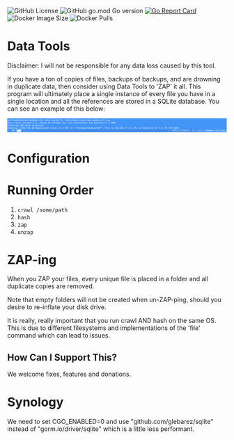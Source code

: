 ![GitHub License](https://img.shields.io/github/license/antfie/data-tools)
![GitHub go.mod Go version](https://img.shields.io/github/go-mod/go-version/antfie/data-tools)
[![Go Report Card](https://goreportcard.com/badge/github.com/antfie/data-tools)](https://goreportcard.com/report/github.com/antfie/data-tools)
![Docker Image Size](https://img.shields.io/docker/image-size/antfie/data-tools/latest)
![Docker Pulls](https://img.shields.io/docker/pulls/antfie/data-tools)

# Data Tools

Disclaimer: I will not be responsible for any data loss caused by this tool.

If you have a ton of copies of files, backups of backups, and are drowning in duplicate data, then consider using Data Tools to 'ZAP' it all. This program will ultimately place a single instance of every file you have in a single location and all the references are stored in a SQLite database. You can see an example of this below:

![zap.png](docs/images/zap.png)

# Configuration

# Running Order

1. `crawl /some/path`
1. `hash`
1. `zap`
1. `unzap`

# ZAP-ing

When you ZAP your files, every unique file is placed in a folder and all duplicate copies are removed.

Note that empty folders will not be created when un-ZAP-ping, should you desire to re-inflate your disk drive.

It is really, really important that you run crawl AND hash on the same OS. This is due to different filesystems and implementations of the 'file' command which can lead to issues.

## How Can I Support This?

We welcome fixes, features and donations.

# Synology

We need to set CGO_ENABLED=0  and use "github.com/glebarez/sqlite" instead of "gorm.io/driver/sqlite" which is a little less performant.